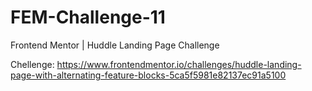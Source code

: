 # FEM-Challenge-11
 Frontend Mentor | Huddle Landing Page Challenge

Chellenge: https://www.frontendmentor.io/challenges/huddle-landing-page-with-alternating-feature-blocks-5ca5f5981e82137ec91a5100
